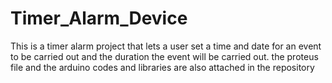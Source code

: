 # Timer_Alarm_Device
This is a timer alarm project that lets a user set a time and date for an event to be carried out and the duration the event will be carried out. the proteus file and the arduino codes and libraries are also attached in the repository 
